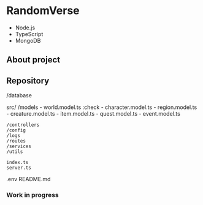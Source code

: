 # RandomVerse

- Node.js
- TypeScript
- MongoDB


## About project

## Repository


/database

src/
    /models
        - world.model.ts :check
        - character.model.ts
        - region.model.ts
        - creature.model.ts
        - item.model.ts
        - quest.model.ts
        - event.model.ts


    /controllers
    /config
    /logs
    /routes
    /services
    /utils

    index.ts
    server.ts

.env
README.md


### Work in progress